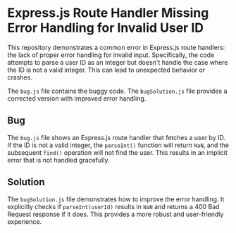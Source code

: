 # Express.js Route Handler Missing Error Handling for Invalid User ID

This repository demonstrates a common error in Express.js route handlers: the lack of proper error handling for invalid input.  Specifically, the code attempts to parse a user ID as an integer but doesn't handle the case where the ID is not a valid integer. This can lead to unexpected behavior or crashes.

The `bug.js` file contains the buggy code. The `bugSolution.js` file provides a corrected version with improved error handling.

## Bug

The `bug.js` file shows an Express.js route handler that fetches a user by ID.  If the ID is not a valid integer, the `parseInt()` function will return `NaN`, and the subsequent `find()` operation will not find the user.  This results in an implicit error that is not handled gracefully.

## Solution

The `bugSolution.js` file demonstrates how to improve the error handling. It explicitly checks if `parseInt(userId)` results in `NaN` and returns a 400 Bad Request response if it does.  This provides a more robust and user-friendly experience.